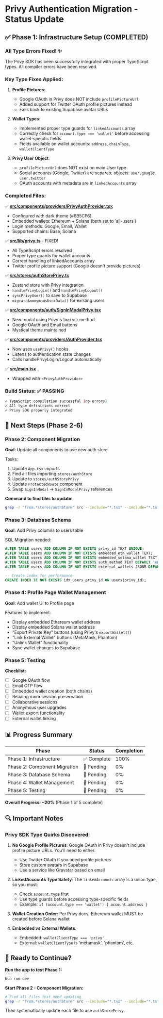 # Privy Authentication Migration - Status Update

## ✅ Phase 1: Infrastructure Setup (COMPLETED)

### All Type Errors Fixed! ✨

The Privy SDK has been successfully integrated with proper TypeScript types. All compiler errors have been resolved.

### Key Type Fixes Applied:

1. **Profile Pictures**:
   - Google OAuth in Privy does NOT include `profilePictureUrl`
   - Added support for Twitter OAuth profile pictures instead
   - Falls back to existing Supabase avatar URLs

2. **Wallet Types**:
   - Implemented proper type guards for `linkedAccounts` array
   - Correctly check for `account.type === 'wallet'` before accessing wallet-specific fields
   - Fields available on wallet accounts: `address`, `chainType`, `walletClientType`

3. **Privy User Object**:
   - `profilePictureUrl` does NOT exist on main User type
   - Social accounts (Google, Twitter) are separate objects: `user.google`, `user.twitter`
   - OAuth accounts with metadata are in `linkedAccounts` array

### Completed Files:

✅ **[src/components/providers/PrivyAuthProvider.tsx](src/components/providers/PrivyAuthProvider.tsx)**
- Configured with dark theme (#8B5CF6)
- Embedded wallets: Ethereum + Solana (both set to 'all-users')
- Login methods: Google, Email, Wallet
- Supported chains: Base, Solana

✅ **[src/lib/privy.ts](src/lib/privy.ts)** - FIXED!
- All TypeScript errors resolved
- Proper type guards for wallet accounts
- Correct handling of linkedAccounts array
- Twitter profile picture support (Google doesn't provide pictures)

✅ **[src/stores/authStorePrivy.ts](src/stores/authStorePrivy.ts)**
- Zustand store with Privy integration
- `handlePrivyLogin()` and `handlePrivyLogout()`
- `syncPrivyUser()` to save to Supabase
- `migrateAnonymousUserData()` for existing users

✅ **[src/components/auth/SignInModalPrivy.tsx](src/components/auth/SignInModalPrivy.tsx)**
- New modal using Privy's `login()` method
- Google OAuth and Email buttons
- Mystical theme maintained

✅ **[src/components/providers/AuthProvider.tsx](src/components/providers/AuthProvider.tsx)**
- Now uses `usePrivy()` hooks
- Listens to authentication state changes
- Calls handlePrivyLogin/Logout automatically

✅ **[src/main.tsx](src/main.tsx)**
- Wrapped with `<PrivyAuthProvider>`

### Build Status: ✅ PASSING

```bash
✓ TypeScript compilation successful (no errors)
✓ All type definitions correct
✓ Privy SDK properly integrated
```

## 🚧 Next Steps (Phase 2-6)

### Phase 2: Component Migration
**Goal**: Update all components to use new auth store

Tasks:
1. Update `App.tsx` imports
2. Find all files importing `stores/authStore`
3. Update to `stores/authStorePrivy`
4. Update `ProtectedRoute` component
5. Swap `SignInModal` → `SignInModalPrivy` references

**Command to find files to update:**
```bash
grep -r "from.*stores/authStore" src --include="*.tsx" --include="*.ts"
```

### Phase 3: Database Schema
**Goal**: Add Privy columns to users table

SQL Migration needed:
```sql
ALTER TABLE users ADD COLUMN IF NOT EXISTS privy_id TEXT UNIQUE;
ALTER TABLE users ADD COLUMN IF NOT EXISTS embedded_eth_wallet TEXT;
ALTER TABLE users ADD COLUMN IF NOT EXISTS embedded_solana_wallet TEXT;
ALTER TABLE users ADD COLUMN IF NOT EXISTS auth_method TEXT DEFAULT 'email';
ALTER TABLE users ADD COLUMN IF NOT EXISTS external_wallets JSONB DEFAULT '[]';

-- Create index for performance
CREATE INDEX IF NOT EXISTS idx_users_privy_id ON users(privy_id);
```

### Phase 4: Profile Page Wallet Management
**Goal**: Add wallet UI to Profile page

Features to implement:
- Display embedded Ethereum wallet address
- Display embedded Solana wallet address
- "Export Private Key" buttons (using Privy's `exportWallet()`)
- "Link External Wallet" buttons (MetaMask, Phantom)
- "Unlink Wallet" functionality
- Sync wallet changes to Supabase

### Phase 5: Testing
**Checklist:**
- [ ] Google OAuth flow
- [ ] Email OTP flow
- [ ] Embedded wallet creation (both chains)
- [ ] Reading room session preservation
- [ ] Collaborative sessions
- [ ] Anonymous user upgrades
- [ ] Wallet export functionality
- [ ] External wallet linking

## 📊 Progress Summary

| Phase | Status | Completion |
|-------|--------|------------|
| Phase 1: Infrastructure | ✅ Complete | 100% |
| Phase 2: Component Migration | 🚧 Pending | 0% |
| Phase 3: Database Schema | 🚧 Pending | 0% |
| Phase 4: Wallet Management | 🚧 Pending | 0% |
| Phase 5: Testing | 🚧 Pending | 0% |

**Overall Progress: ~20%** (Phase 1 of 5 complete)

## 🔍 Important Notes

### Privy SDK Type Quirks Discovered:

1. **No Google Profile Pictures**: Google OAuth in Privy doesn't include profile picture URLs. You'll need to either:
   - Use Twitter OAuth if you need profile pictures
   - Store custom avatars in Supabase
   - Use a service like Gravatar based on email

2. **LinkedAccounts Type Safety**: The `linkedAccounts` array is a union type, so you must:
   - Check `account.type` first
   - Use type guards before accessing type-specific fields
   - Example: `if (account.type === 'wallet') { account.address }`

3. **Wallet Creation Order**: Per Privy docs, Ethereum wallet MUST be created before Solana wallet

4. **Embedded vs External Wallets**:
   - Embedded: `walletClientType === 'privy'`
   - External: `walletClientType` is 'metamask', 'phantom', etc.

## 🚀 Ready to Continue?

**Run the app to test Phase 1:**
```bash
bun run dev
```

**Start Phase 2 - Component Migration:**
```bash
# Find all files that need updating
grep -r "from.*stores/authStore" src --include="*.tsx" --include="*.ts"
```

Then systematically update each file to use `authStorePrivy`.
